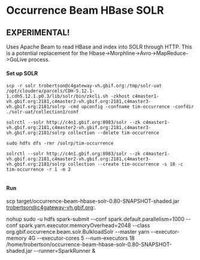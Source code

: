 # Occurrence Beam HBase SOLR

## EXPERIMENTAL! ##

Uses Apache Beam to read HBase and index into SOLR through HTTP.
This is a potential replacement for the Hbase->Morphline->Avro->MapReduce->GoLive process.

#### Set up SOLR
```
scp -r solr trobertson@c4gateway-vh.gbif.org:/tmp/solr-uat
/opt/cloudera/parcels/CDH-5.12.1-1.cdh5.12.1.p0.3/lib/solr/bin/zkcli.sh -zkhost c4master1-vh.gbif.org:2181,c4master2-vh.gbif.org:2181,c4master3-vh.gbif.org:2181/solrp -cmd upconfig -confname tim-occurrence -confdir ./solr-uat/collection1/conf

solrctl --solr http://c4n1.gbif.org:8983/solr --zk c4master1-vh.gbif.org:2181,c4master2-vh.gbif.org:2181,c4master3-vh.gbif.org:2181/solrp collection --delete tim-occurrence

sudo hdfs dfs -rmr /solrp/tim-occurrence

solrctl --solr http://c4n1.gbif.org:8983/solr --zk c4master1-vh.gbif.org:2181,c4master2-vh.gbif.org:2181,c4master3-vh.gbif.org:2181/solrp collection --create tim-occurrence -s 18 -c tim-occurrence -r 1 -m 2


```

#### Run
scp target/occurrence-beam-hbase-solr-0.80-SNAPSHOT-shaded.jar trobertson@c4gateway-vh.gbif.org:.

nohup sudo -u hdfs spark-submit --conf spark.default.parallelism=1000 --conf spark.yarn.executor.memoryOverhead=2048 --class org.gbif.occurrence.beam.solr.BulkloadSolr --master yarn --executor-memory 4G --executor-cores 5 --num-executors 18 /home/trobertson/occurrence-beam-hbase-solr-0.80-SNAPSHOT-shaded.jar --runner=SparkRunner &

